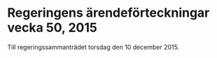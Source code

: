 # Regeringens ärendeförteckningar vecka 50, 2015

Till regeringssammanträdet torsdag den 10 december 2015\.
